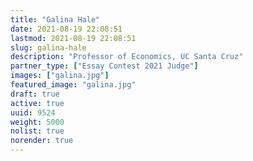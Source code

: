 ```yaml
---
title: "Galina Hale"
date: 2021-08-19 22:08:51
lastmod: 2021-08-19 22:08:51
slug: galina-hale
description: "Professor of Economics, UC Santa Cruz"
partner_type: ["Essay Contest 2021 Judge"]
images: ["galina.jpg"]
featured_image: "galina.jpg"
draft: true
active: true
uuid: 9524
weight: 5000
nolist: true
norender: true
---
```

